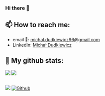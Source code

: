 ### Hi there 👋

## 📫 How to reach me:

- email 📧:  [michal.dudkiewicz96@gmail.com](michal.dudkiewicz96@gmail.com)
- LinkedIn: [Michał Dudkiewicz](https://www.linkedin.com/in/micha%C5%82-dudkiewicz/)

## 🏅 My github stats:

<div>
 <img align="left" src="https://github-readme-stats.vercel.app/api?username=MichalDudkiewicz&count_private=true&show_icons=true&theme=prussian">
 <img  src="https://github-readme-stats.vercel.app/api/top-langs/?username=MichalDudkiewicz&count_private=true&show_icons=true&theme=prussian">
</div>

<br />

![](https://visitor-badge.laobi.icu/badge?page_id=michaldudkiewicz.michaldudkiewicz) [![Github](https://img.shields.io/github/followers/michaldudkiewicz?label=Followers&logo=Github)](https://github.com/michaldudkiewicz)
</br>
